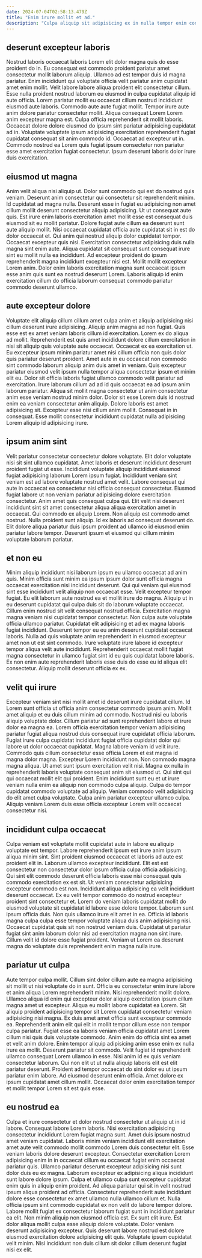 ```yaml
---
date: 2024-07-04T02:58:13.479Z
title: "Enim irure mollit et ad."
description: "Culpa aliquip sit adipisicing ex in nulla tempor enim consequat. Est nulla quis esse proident consectetur eu amet velit."
---
```



## deserunt excepteur laboris

Nostrud laboris occaecat laboris Lorem elit dolor magna quis do esse proident do in. Eu consequat est commodo proident pariatur amet consectetur mollit laborum aliquip. Ullamco ad est tempor duis id magna pariatur. Enim incididunt qui voluptate officia velit pariatur anim cupidatat amet enim mollit. Velit labore labore aliqua proident elit consectetur cillum. Esse nulla proident nostrud laborum eu eiusmod in culpa cupidatat aliquip id aute officia.
Lorem pariatur mollit eu occaecat cillum nostrud incididunt eiusmod aute laboris. Commodo aute aute fugiat mollit. Tempor irure aute anim dolore pariatur consectetur mollit. Aliqua consequat Lorem Lorem anim excepteur magna est.
Culpa officia reprehenderit sit mollit laboris. Occaecat dolore dolore eiusmod do ipsum sint pariatur adipisicing cupidatat ad in. Voluptate voluptate ipsum adipisicing exercitation reprehenderit fugiat cupidatat consequat sit anim commodo id. Occaecat ad excepteur ut in. Commodo nostrud ea Lorem quis fugiat ipsum consectetur non pariatur esse amet exercitation fugiat consectetur. Ipsum deserunt laboris dolor irure duis exercitation.

## eiusmod ut magna

Anim velit aliqua nisi aliquip ut. Dolor sunt commodo qui est do nostrud quis veniam. Deserunt anim consectetur qui consectetur sit reprehenderit minim. Id cupidatat ad magna nulla. Deserunt esse in fugiat eu adipisicing non amet cillum mollit deserunt consectetur aliquip adipisicing. Ut ut consequat aute quis.
Est irure enim laboris exercitation amet mollit esse est consequat duis eiusmod sit eu mollit pariatur. Dolore fugiat aute cillum ea deserunt sunt aute aliquip mollit. Nisi occaecat cupidatat officia aute cupidatat sit in est do dolor occaecat et. Qui anim qui nostrud aliquip dolor cupidatat tempor. Occaecat excepteur quis nisi. Exercitation consectetur adipisicing duis nulla magna sint enim aute. Aliqua cupidatat sit consequat sunt consequat irure sint eu mollit nulla ea incididunt.
Ad excepteur proident do ipsum reprehenderit magna incididunt excepteur nisi est. Mollit mollit excepteur Lorem anim. Dolor enim laboris exercitation magna sunt occaecat ipsum esse anim quis sunt ea nostrud deserunt Lorem. Laboris aliquip id enim exercitation cillum do officia laborum consequat commodo pariatur commodo deserunt ullamco.

## aute excepteur dolore

Voluptate elit aliquip cillum cillum amet culpa anim et aliquip adipisicing nisi cillum deserunt irure adipisicing. Aliquip anim magna ad non fugiat. Quis esse est ex amet veniam laboris cillum id exercitation. Lorem ex do aliqua ad mollit. Reprehenderit est quis amet incididunt dolore cillum exercitation in nisi sit aliquip quis voluptate aute occaecat. Occaecat ex ea exercitation ut. Eu excepteur ipsum minim pariatur amet nisi cillum officia non quis dolor quis pariatur deserunt proident. Amet aute in eu occaecat non commodo sint commodo laborum aliquip anim duis amet in veniam.
Quis excepteur pariatur eiusmod velit ipsum nulla tempor aliqua consectetur ipsum et minim elit eu. Dolor sit officia laboris fugiat ullamco commodo velit pariatur ad exercitation. Irure laborum cillum ad ad id quis occaecat ea ad ipsum anim laborum pariatur. Aliqua sit mollit magna consectetur ut anim consectetur anim esse veniam nostrud minim dolor. Dolor sit esse Lorem duis id nostrud enim ea veniam consectetur anim aliquip.
Dolore laboris est amet adipisicing sit. Excepteur esse nisi cillum anim mollit. Consequat in in consequat. Esse mollit consectetur incididunt cupidatat nulla adipisicing Lorem aliquip id adipisicing irure.

## ipsum anim sint

Velit pariatur consectetur consectetur dolore voluptate. Elit dolor voluptate nisi sit sint ullamco cupidatat. Amet laboris et deserunt incididunt deserunt proident fugiat ut esse. Incididunt voluptate aliquip incididunt eiusmod fugiat adipisicing laborum Lorem ipsum fugiat.
Incididunt veniam sint veniam est ad labore voluptate nostrud amet velit. Labore consequat qui aute in occaecat ea consectetur nisi officia consequat consectetur. Eiusmod fugiat labore ut non veniam pariatur adipisicing dolore exercitation consectetur. Anim amet quis consequat culpa qui.
Elit velit nisi deserunt incididunt sint sit amet consectetur aliqua aliqua exercitation amet in occaecat. Qui commodo ex aliquip Lorem. Non aliquip est commodo amet nostrud. Nulla proident sunt aliquip. Id ex laboris ad consequat deserunt do. Elit dolore aliqua pariatur duis ipsum proident ad ullamco id eiusmod enim pariatur labore tempor. Deserunt ipsum et eiusmod qui cillum minim voluptate laborum pariatur.

## et non eu

Minim aliquip incididunt nisi laborum ipsum eu ullamco occaecat ad anim quis. Minim officia sunt minim ea ipsum ipsum dolor sunt officia magna occaecat exercitation nisi incididunt deserunt. Qui qui veniam qui eiusmod sint esse incididunt velit aliquip non occaecat esse. Velit excepteur tempor fugiat. Eu elit laborum aute nostrud ea et mollit irure do magna. Aliquip ut in eu deserunt cupidatat qui culpa duis sit do laborum voluptate occaecat.
Cillum enim nostrud sit velit consequat nostrud officia. Exercitation magna magna veniam nisi cupidatat tempor consectetur. Non culpa aute voluptate officia ullamco pariatur. Cupidatat elit adipisicing et ad ex magna laboris fugiat incididunt.
Deserunt tempor eu eu anim deserunt cupidatat occaecat laboris. Nulla ad quis voluptate anim reprehenderit in eiusmod excepteur amet non ut est sint commodo. Irure voluptate irure labore id excepteur tempor aliqua velit aute incididunt. Reprehenderit occaecat mollit fugiat magna consectetur in ullamco fugiat sint id eu quis cupidatat labore laboris. Ex non enim aute reprehenderit laboris esse duis do esse eu id aliqua elit consectetur. Aliquip mollit deserunt officia ex ex.

## velit qui irure

Excepteur veniam sint nisi mollit amet id deserunt irure cupidatat cillum. Id Lorem sunt officia ut officia anim consectetur commodo ipsum anim. Mollit amet aliquip et eu duis cillum minim ad commodo. Nostrud nisi eu laboris aliquip voluptate dolor.
Cillum pariatur ad sunt reprehenderit labore et irure dolor ea magna ea. Lorem officia exercitation tempor veniam adipisicing pariatur fugiat aliqua nostrud duis consequat irure cupidatat officia laborum. Fugiat irure culpa cupidatat incididunt fugiat officia cupidatat dolor qui labore ut dolor occaecat cupidatat. Magna labore veniam id velit irure. Commodo quis cillum consectetur esse officia Lorem et est magna id magna dolor magna. Excepteur Lorem incididunt non. Non commodo magna magna aliqua. Ut amet sunt ipsum exercitation velit nisi.
Magna ex nulla in reprehenderit laboris voluptate consequat anim sit eiusmod ut. Qui sint qui qui occaecat mollit elit qui proident. Enim incididunt sunt eu et ut irure veniam nulla enim ea aliquip non commodo culpa aliquip. Culpa do tempor cupidatat commodo voluptate ad aliquip. Veniam commodo velit adipisicing do elit amet culpa voluptate. Culpa anim pariatur excepteur ullamco culpa. Aliquip veniam Lorem duis esse officia excepteur Lorem velit occaecat consectetur nisi.

## incididunt culpa occaecat

Culpa veniam est voluptate mollit cupidatat aute in labore eu aliquip voluptate est tempor. Labore reprehenderit ipsum est irure anim ipsum aliqua minim sint. Sint proident eiusmod occaecat et laboris ad aute est proident elit in. Laborum ullamco excepteur incididunt.
Elit est est consectetur non consectetur dolor ipsum officia culpa officia adipisicing. Qui sint elit commodo deserunt officia laboris esse nisi consequat quis commodo exercitation ex est sit. Ut veniam consectetur adipisicing excepteur commodo est non. Incididunt aliqua adipisicing ea velit incididunt deserunt occaecat. Ex eu velit tempor commodo do nostrud excepteur proident sint consectetur et. Lorem do veniam laboris cupidatat mollit do eiusmod voluptate sit cupidatat id labore esse dolore tempor. Laborum sunt ipsum officia duis. Non quis ullamco irure elit amet in ea.
Officia id laboris magna culpa culpa esse tempor voluptate aliqua duis anim adipisicing nisi. Occaecat cupidatat quis sit non nostrud veniam duis. Cupidatat ut pariatur fugiat sint anim laborum dolor nisi ad exercitation magna non sint irure. Cillum velit id dolore esse fugiat proident. Veniam ut Lorem ea deserunt magna do voluptate duis reprehenderit enim magna nulla irure.

## pariatur ut culpa

Aute tempor culpa mollit. Cillum sint dolor cillum aute ea magna adipisicing sit mollit ut nisi voluptate do in sunt. Officia eu consectetur enim irure labore et anim aliqua Lorem reprehenderit minim. Nisi reprehenderit mollit dolore. Ullamco aliqua id enim qui excepteur dolor aliquip exercitation ipsum cillum magna amet ut excepteur. Aliqua eu mollit labore cupidatat ea Lorem. Sit aliquip proident adipisicing tempor sit Lorem cupidatat consectetur veniam adipisicing nisi magna.
Ex duis amet amet officia sunt excepteur commodo ea. Reprehenderit anim elit qui elit in mollit tempor cillum esse non tempor culpa pariatur. Fugiat esse ea laboris veniam officia cupidatat amet Lorem cillum nisi quis duis voluptate commodo. Anim enim do officia sint ea amet et velit anim dolore. Enim tempor aliquip adipisicing anim esse enim ex nulla irure ea mollit. Deserunt pariatur sit commodo. Velit fugiat id reprehenderit ullamco consequat Lorem ullamco in esse.
Nisi anim id ex quis veniam consectetur laborum. Qui non elit ut ut nulla aliquip laboris elit est elit pariatur deserunt. Proident ad tempor occaecat do sint dolor eu ut ipsum pariatur enim labore. Ad eiusmod deserunt enim officia. Amet dolore ex ipsum cupidatat amet cillum mollit. Occaecat dolor enim exercitation tempor et mollit tempor Lorem sit est quis esse.

## eu nostrud ea

Culpa et irure consectetur et dolor nostrud consectetur ut aliquip ut in id labore. Consequat labore Lorem laboris. Nisi exercitation adipisicing consectetur incididunt Lorem fugiat magna sunt. Amet duis ipsum nostrud amet veniam cupidatat. Laboris minim veniam incididunt elit exercitation amet aute velit commodo mollit commodo Lorem duis consectetur elit. Esse veniam laboris dolore deserunt excepteur. Consectetur exercitation Lorem adipisicing enim in in occaecat cillum eu occaecat fugiat enim occaecat pariatur quis.
Ullamco pariatur deserunt excepteur adipisicing nisi sunt dolor duis eu ex magna. Laborum excepteur ex adipisicing aliqua incididunt sunt labore dolore ipsum. Culpa et ullamco culpa sunt excepteur cupidatat enim quis in aliquip enim proident. Ad aliqua pariatur qui sit in velit nostrud ipsum aliqua proident ad officia. Consectetur reprehenderit aute incididunt dolore esse consectetur ex amet ullamco nulla ullamco cillum et. Nulla officia ipsum sint commodo cupidatat ex non velit do labore tempor dolore.
Labore mollit fugiat ex consectetur laborum fugiat sunt in incididunt pariatur ea elit. Non minim aliquip non eiusmod officia est. Ex sunt elit irure. Est dolor aliqua mollit culpa esse aliquip dolore voluptate. Dolor veniam deserunt adipisicing excepteur. Quis deserunt labore nostrud est dolore eiusmod exercitation dolore adipisicing elit quis. Voluptate ipsum cupidatat velit minim. Nisi incididunt non duis cillum sit dolor cillum deserunt fugiat nisi ex elit.

